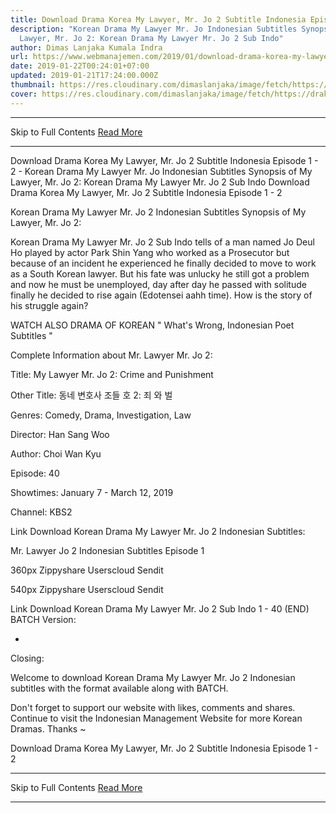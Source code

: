 ```yaml
---
title: Download Drama Korea My Lawyer, Mr. Jo 2 Subtitle Indonesia Episode 1 - 2
description: "Korean Drama My Lawyer Mr. Jo Indonesian Subtitles Synopsis of My
  Lawyer, Mr. Jo 2: Korean Drama My Lawyer Mr. Jo 2 Sub Indo"
author: Dimas Lanjaka Kumala Indra
url: https://www.webmanajemen.com/2019/01/download-drama-korea-my-lawyer-mr-jo-2.html
date: 2019-01-22T00:24:01+07:00
updated: 2019-01-21T17:24:00.000Z
thumbnail: https://res.cloudinary.com/dimaslanjaka/image/fetch/https://drakorstation.com/wp-content/uploads/2019/01/My-Lawyer-Mr.-Jo-2-Subtitle-Indonesia.jpg
cover: https://res.cloudinary.com/dimaslanjaka/image/fetch/https://drakorstation.com/wp-content/uploads/2019/01/My-Lawyer-Mr.-Jo-2-Subtitle-Indonesia.jpg
---
```


<hr/> Skip to Full Contents <a href="https://www.webmanajemen.com/2019/01/download-drama-korea-my-lawyer-mr-jo-2.html" rel="follow" class="button" id="read-more">Read More</a> <hr/> Download Drama Korea My Lawyer, Mr. Jo 2 Subtitle Indonesia Episode 1 - 2 - Korean Drama My Lawyer Mr. Jo Indonesian Subtitles Synopsis of My Lawyer, Mr. Jo 2: Korean Drama My Lawyer Mr. Jo 2 Sub Indo Download Drama Korea My Lawyer, Mr. Jo 2 Subtitle Indonesia Episode 1 - 2
  
  
 Korean Drama My Lawyer Mr.  Jo 2 Indonesian Subtitles 
  Synopsis of My Lawyer, Mr.  Jo 2: 
  
  Korean Drama My Lawyer Mr.  Jo 2 Sub Indo tells of a man named Jo Deul Ho played by actor Park Shin Yang who worked as a Prosecutor but because of an incident he experienced he finally decided to move to work as a South Korean lawyer.  But his fate was unlucky he still got a problem and now he must be unemployed, day after day he passed with solitude finally he decided to rise again (Edotensei aahh time).  How is the story of his struggle again? 
  
  WATCH ALSO DRAMA OF KOREAN " What's Wrong, Indonesian Poet Subtitles " 
  
  Complete Information about Mr. Lawyer Mr.  Jo 2: 
  
  Title: My Lawyer Mr.  Jo 2: Crime and Punishment 
  
  Other Title: 동네 변호사 조들 호 2: 죄 와 벌 
  
  Genres: Comedy, Drama, Investigation, Law 
  
  Director: Han Sang Woo 
  
  Author: Choi Wan Kyu 
  
  Episode: 40 
  
  Showtimes: January 7 - March 12, 2019 
  
  Channel: KBS2 
  
  Link Download Korean Drama My Lawyer Mr.  Jo 2 Indonesian Subtitles: 
  
  
  Mr. Lawyer  Jo 2 Indonesian Subtitles Episode 1 
  
  
  360px Zippyshare Userscloud Sendit 
  
  540px Zippyshare Userscloud Sendit 
  
  
  
  Link Download Korean Drama My Lawyer Mr.  Jo 2 Sub Indo 1 - 40 (END) BATCH Version: 
  
  - 
  
  Closing: 
  
  
  Welcome to download Korean Drama My Lawyer Mr.  Jo 2 Indonesian subtitles with the format available along with BATCH. 
  
  Don't forget to support our website with likes, comments and shares.  Continue to visit the Indonesian Management Website for more Korean Dramas.  Thanks ~ 
  

Download Drama Korea My Lawyer, Mr. Jo 2 Subtitle Indonesia Episode 1 - 2 <hr/> Skip to Full Contents <a href="https://www.webmanajemen.com/2019/01/download-drama-korea-my-lawyer-mr-jo-2.html" rel="follow" class="button" id="read-more">Read More</a> <hr/>